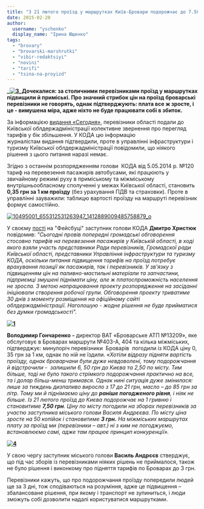 ```yaml
---
title: "З 21 лютого проїзд у маршрутках Київ-Бровари подорожчає до 7.50 грн"
date: 2015-02-20
author: 
  username: "yschenko"
  display_name: "Ірина Ющенко"
tags: 
  - "brovary"
  - "brovarski-marshrutki"
  - "vibir-redaktsiyi"
  - "novini"
  - "tarifi"
  - "tsina-na-proyizd"
---
```


**_[![3](https://mpz.brovary.org/wp-content/uploads/2015/02/32.jpg)](https://mpz.brovary.org/wp-content/uploads/2015/02/32.jpg)_Дочекалися: за столичними перевізниками проїзд у маршрутках підвищили й приміські. Про значний стрибок цін на проїзд броварські перевізники не говорять, однак підтверджують: плата все ж зросте, і це - вимушена міра, адже ніхто не буде працювати собі в збиток.**

За інформацією [видання «Сегодня»](http://kiev-ukr.segodnya.ua/ktransport/proezd-v-kievskih-marshrutkah-mozhet-podorozhat-na-70-593241.html), перевізники області подали до Київської облдержадміністрації колективне звернення про перегляд тарифів у бік збільшення. У КОДА цю інформацію журналістам видання підтвердили, проте в управлінні інфраструктури і туризму Київської облдержадміністрації повідомили, що ніякого рішення з цього питання наразі немає.

Згідно з останнім розпорядженням голови  КОДА від 5.05.2014 р. №120 тариф на перевезення пасажирів автобусами, які працюють у звичайному режимі руху в приміському та міжміському внутрішньообласному сполученні у межах Київської області, становить **0,35 грн за 1 км проїзду** (без урахування ПДВ та страховки). Проте в управлінні зауважили: таблицю вартості проїзду на маршруті перевізник формує самостійно.

[![10495001_655312531263947_1412889009485758879_o](https://mpz.brovary.org/wp-content/uploads/2015/02/10495001_655312531263947_1412889009485758879_o.jpg)](https://mpz.brovary.org/wp-content/uploads/2015/02/10495001_655312531263947_1412889009485758879_o.jpg)

У своєму [пості](https://www.facebook.com/dmytro.khrystyuk/posts/655312767930590) на "Фейсбуці" заступник голови КОДА **Дмитро Христюк** повідомив: _"Сьогодні провів попереднi громадськi обговорення стосовно тарифів на перевезення пасажирів у Київській області, в ході якого взяли участь представники Ради перевізників, Громадскої ради Киïвськоï областi, представники Управління інфраструктури та туризму КОДА, оскільки питання підвищення тарифів на проїзд потребує врахування позиції як пасажирів, так і перевізників. У зв'язку з підвищенням цін на паливно-мастильні матеріали та запчастини, підприємці змушені піднімати ціну, але ж платоспроможність населення не зросла. З метою напрацювання проекту розпорядження на засіданні ініціювали створення робочої групи. Обговорення проекту триватиме 30 днів з моменту розміщення на офіційному сайті облдержадміністрації. Наголошую - жодне рішення не буде прийматися без думки громадськості"._

**[![1](https://mpz.brovary.org/wp-content/uploads/2015/02/14.jpg)](https://mpz.brovary.org/wp-content/uploads/2015/02/14.jpg)**

**Володимир Гончаренко** **-** директор ВАТ «Броварське АТП №13209», яке обслуговує в Броварах маршрути №403-А, 404 та кілька міжміських, підтверджує: минулоріч перевізники  Броварів  погодили із КОДА ціну 0, 35 грн за 1 км, однак по ній не їздили. _«Хотіли відразу підняти вартість проїзду, однак броварчани були дуже невдоволені, тому подорожчання й відстрочили -  залишили 6, 50 грн до Києва та 2,50 по місту. Тим більше, тоді не було такого стрімкого подорожчання практично на все, та і долар більш-менш тримався. Однак нині ситуація дуже змінилася: лише за тиждень дизпаливо виросло з 17 до 21 грн, масло – до 85 грн за літр. Тому ми й піднімаємо ціну до **раніше погодженого рівня**, і ніяк не більше. Із 21 лютого проїзд до Києва подорожчає на 1 гривню і становитиме **7,50 грн**. Ціну по місту погодили на зборах перевізників за участю заступника міського голови Василя Андрєєва. По місту ціна зросте на 50 копійок і становитиме **3 грн.** На міжміських маршрутах плату за проїзд ми (_перевізники – авт_.) ні з ким не погоджуємо, встановлюємо самі, адже там працює принцип конкуренції»._

**[![4](https://mpz.brovary.org/wp-content/uploads/2015/02/41.jpg)](https://mpz.brovary.org/wp-content/uploads/2015/02/41.jpg)**

У свою чергу заступник міського голови **Василь Андрєєв** стверджує, що під час зборів із перевізниками ніяких рішень не приймалося, також не було рішення і виконкому про підняття тарифів по Броварах до 3 грн.

Перевізники кажуть, що про подорожчання проїзду попередили людей ще за 3 дні, тож сподіваються на розуміння, адже це підвищення – збалансоване рішення, при якому і транспорт не зупиниться, і люди  зможуть собі дозволити надалі користуватися маршрутками.
